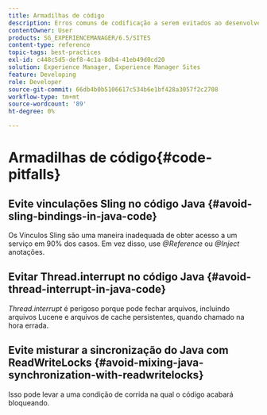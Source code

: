 ```yaml
---
title: Armadilhas de código
description: Erros comuns de codificação a serem evitados ao desenvolver para AEM
contentOwner: User
products: SG_EXPERIENCEMANAGER/6.5/SITES
content-type: reference
topic-tags: best-practices
exl-id: c448c5d5-def8-4c1a-8db4-41eb49d0cd20
solution: Experience Manager, Experience Manager Sites
feature: Developing
role: Developer
source-git-commit: 66db4b0b5106617c534b6e1bf428a3057f2c2708
workflow-type: tm+mt
source-wordcount: '89'
ht-degree: 0%

---
```


# Armadilhas de código{#code-pitfalls}

## Evite vinculações Sling no código Java {#avoid-sling-bindings-in-java-code}

Os Vínculos Sling são uma maneira inadequada de obter acesso a um serviço em 90% dos casos. Em vez disso, use *@Reference* ou *@Inject* anotações.

## Evitar Thread.interrupt no código Java {#avoid-thread-interrupt-in-java-code}

*Thread.interrupt* é perigoso porque pode fechar arquivos, incluindo arquivos Lucene e arquivos de cache persistentes, quando chamado na hora errada.

## Evite misturar a sincronização do Java com ReadWriteLocks {#avoid-mixing-java-synchronization-with-readwritelocks}

Isso pode levar a uma condição de corrida na qual o código acabará bloqueando.
